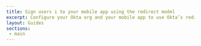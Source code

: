 ```yaml
---
title: Sign users i to your mobile app using the redirect model
excerpt: Configure your Okta org and your mobile app to use Okta’s redirect sign-in flow.
layout: Guides
sections:
 - main
---
```


